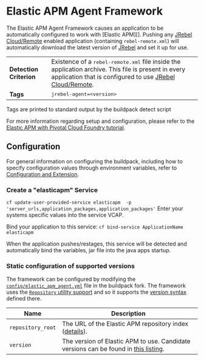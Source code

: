 # Elastic APM Agent Framework

The Elastic APM Agent Framework causes an application to be automatically configured to work with [Elastic APM][]. Pushing any [JRebel Cloud/Remote][] enabled application (containing `rebel-remote.xml`) will automatically download the latest version of [JRebel][] and set it up for use.

<table>
  <tr>
    <td><strong>Detection Criterion</strong></td>
    <td>Existence of a <tt>rebel-remote.xml</tt> file inside the application archive. This file is present in every application that is configured to use <a href="http://manuals.zeroturnaround.com/jrebel/remoteserver/index.html" target="_blank">JRebel Cloud/Remote</a>.</td>
  </tr>
  <tr>
    <td><strong>Tags</strong></td>
    <td><tt>jrebel-agent=&lt;version&gt;</tt></td>
  </tr>
</table>
Tags are printed to standard output by the buildpack detect script

For more information regarding setup and configuration, please refer to the [Elastic APM with Pivotal Cloud Foundry tutorial][pivotal].

## Configuration
For general information on configuring the buildpack, including how to specify configuration values through environment variables, refer to [Configuration and Extension][].

### Create a "elasticapm" Service 

`cf update-user-provided-service elasticapm  -p 'server_urls,application_packages,application_packages'`
Enter your systems specific values into the service VCAP. 

Bind your application to this service:  `cf bind-service ApplicationName elasticapm `

When the application pushes/restages, this service will be detected and automatically bind the variables, jar file into the java apps startup. 

### Static configuration of supported versions 

The framework can be configured by modifying the [`config/elastic_apm_agent.yml`][] file in the buildpack fork.  The framework uses the [`Repository` utility support][repositories] and so it supports the [version syntax][] defined there.

| Name | Description
| ---- | -----------
| `repository_root` | The URL of the Elastic APM repository index ([details][repositories]).
| `version` | The version of Elastic APM to use. Candidate versions can be found in [this listing][].

[Configuration and Extension]: ../README.md#configuration-and-extension
[`config/elastic_apm_agent.yml`]: ../config/elastic_apm_agent.yml
[JRebel Cloud/Remote]: http://manuals.zeroturnaround.com/jrebel/remoteserver/index.html
[JRebel]: http://zeroturnaround.com/software/jrebel/
[pivotal]: http://manuals.zeroturnaround.com/jrebel/remoteserver/pivotal.html
[repositories]: extending-repositories.md
[this listing]: http://dl.zeroturnaround.com/jrebel/index.yml
[version syntax]: extending-repositories.md#version-syntax-and-ordering

